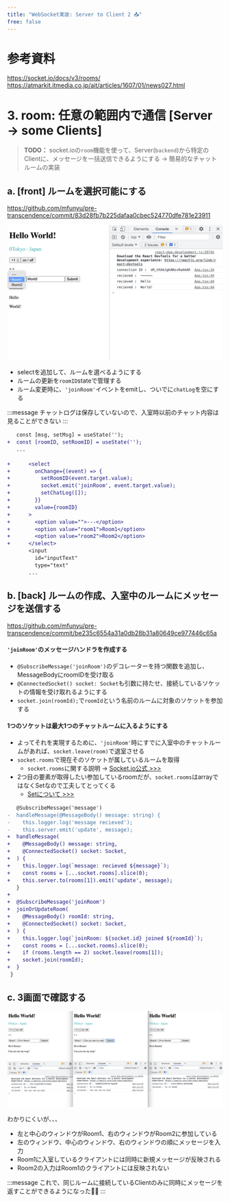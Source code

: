 ```yaml
---
title: "WebSocket実装: Server to Client 2 📤"
free: false
---
```


# 参考資料
https://socket.io/docs/v3/rooms/
https://atmarkit.itmedia.co.jp/ait/articles/1607/01/news027.html

# 3. room: 任意の範囲内で通信 [Server → some Clients]

> **TODO：**
> socket.ioの`room`機能を使って、Server(`backend`)から特定のClientに、メッセージを一括送信できるようにする
> → 簡易的なチャットルームの実装

## a. [front] ルームを選択可能にする
https://github.com/mfunyu/pre-transcendence/commit/83d28fb7b225dafaa0cbec524770dfe781e23911

![](/images/websocket3/2022-08-16-22-46-33.png)

- selectを追加して、ルームを選べるようにする
- ルームの更新を`roomID`stateで管理する
- ルーム変更時に、`'joinRoom'`イベントをemitし、ついでに`chatLog`を空にする

:::message
チャットログは保存していないので、入室時以前のチャット内容は見ることができない
:::

```diff ts:App.tsx
   const [msg, setMsg] = useState('');
+  const [roomID, setRoomID] = useState('');
   ...

+      <select
+        onChange={(event) => {
+          setRoomID(event.target.value);
+          socket.emit('joinRoom', event.target.value);
+          setChatLog([]);
+        }}
+        value={roomID}
+      >
+        <option value="">---</option>
+        <option value="room1">Room1</option>
+        <option value="room2">Room2</option>
+      </select>
       <input
         id="inputText"
         type="text"
       ...
```

## b. [back] ルームの作成、入室中のルームにメッセージを送信する

https://github.com/mfunyu/pre-transcendence/commit/be235c6554a31a0db28b31a80649ce977446c65a

#### `'joinRoom'`のメッセージハンドラを作成する
- `@SubscribeMessage('joinRoom')`のデコレーターを持つ関数を追加し、MessageBodyにroomIDを受け取る
- `@ConnectedSocket() socket: Socket`も引数に持たせ、接続しているソケットの情報を受け取れるようにする
- `socket.join(roomId);`で`roomId`という名前のルームに対象のソケットを参加する

#### 1つのソケットは最大1つのチャットルームに入るようにする
- よってそれを実現するために、`'joinRoom'`時にすでに入室中のチャットルームがあれば、`socket.leave(room)`で退室させる
- `socket.rooms`で現在そのソケットが属しているルームを取得
  -  `socket.rooms`に関する説明 → [Socket.io公式 >>>](https://socket.io/docs/v3/rooms/#disconnection)
- 2つ目の要素が取得したい参加しているroomだが、`socket.rooms`はarrayではなくSetなので工夫してとってくる
  -  [Setについて >>>](https://developer.mozilla.org/en-US/docs/Web/JavaScript/Reference/Global_Objects/Set)

```diff ts:chat.gateway.ts
   @SubscribeMessage('message')
-  handleMessage(@MessageBody() message: string) {
-    this.logger.log('message recieved');
-    this.server.emit('update', message);
+  handleMessage(
+    @MessageBody() message: string,
+    @ConnectedSocket() socket: Socket,
+  ) {
+    this.logger.log(`message: recieved ${message}`);
+    const rooms = [...socket.rooms].slice(0);
+    this.server.to(rooms[1]).emit('update', message);
   }
+
+  @SubscribeMessage('joinRoom')
+  joinOrUpdateRoom(
+    @MessageBody() roomId: string,
+    @ConnectedSocket() socket: Socket,
+  ) {
+    this.logger.log(`joinRoom: ${socket.id} joined ${roomId}`);
+    const rooms = [...socket.rooms].slice(0);
+    if (rooms.length == 2) socket.leave(rooms[1]);
+    socket.join(roomId);
+  }
 }
```

## c. 3画面で確認する

![](/images/websocket3/2022-08-16-23-28-32.png)

わかりにくいが、、、
- 左と中心のウィンドウがRoom1、右のウィンドウがRoom2に参加している
- 左のウィンドウ、中心のウィンドウ、右のウィンドウの順にメッセージを入力
- Room1に入室しているクライアントには同時に新規メッセージが反映される
- Room2の入力はRoom1のクライアントには反映されない

:::message
これで、同じルームに接続しているClientのみに同時にメッセージを返すことができるようになった👏👏
:::